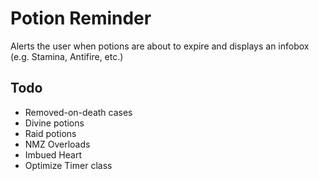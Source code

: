 # Potion Reminder

Alerts the user when potions are about to expire and displays an infobox (e.g. Stamina, Antifire, etc.)

## Todo

- Removed-on-death cases
- Divine potions
- Raid potions
- NMZ Overloads
- Imbued Heart
- Optimize Timer class